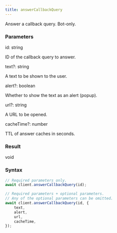 ```yaml
---
title: answerCallbackQuery
---
```


Answer a callback query. Bot-only.


### Parameters 

<div class="flex flex-col gap-3"><div><div class="font-mono"><span class="font-bold">id</span><span class="opacity-50">:</span> <span>string</span></div><div class="pl-3"><div class="no-margin">

ID of the callback query to answer.

</div></div></div><div class="flex flex-col gap-3"><div><div class="flex gap-2"><div class="font-mono"><span class="font-bold">text</span><span class="opacity-50"><span title="Optional" class="cursor-help">?</span>:</span> <span>string</span></div></div><div class="pl-3"><div class="no-margin">

A text to be shown to the user.

</div></div></div><div><div class="flex gap-2"><div class="font-mono"><span class="font-bold">alert</span><span class="opacity-50"><span title="Optional" class="cursor-help">?</span>:</span> <span>boolean</span></div></div><div class="pl-3"><div class="no-margin">

Whether to show the text as an alert (popup).

</div></div></div><div><div class="flex gap-2"><div class="font-mono"><span class="font-bold">url</span><span class="opacity-50"><span title="Optional" class="cursor-help">?</span>:</span> <span>string</span></div></div><div class="pl-3"><div class="no-margin">

A URL to be opened.

</div></div></div><div><div class="flex gap-2"><div class="font-mono"><span class="font-bold">cacheTime</span><span class="opacity-50"><span title="Optional" class="cursor-help">?</span>:</span> <span>number</span></div></div><div class="pl-3"><div class="no-margin">

TTL of answer caches in seconds.

</div></div></div></div></div>

### Result 

<div class="font-mono"><span>void</span></div>

### Syntax

```ts
// Required parameters only.
await client.answerCallbackQuery(id);

// Required parameters + optional parameters.
// Any of the optional parameters can be omitted.
await client.answerCallbackQuery(id, {
    text,
    alert,
    url,
    cacheTime,
});
```



